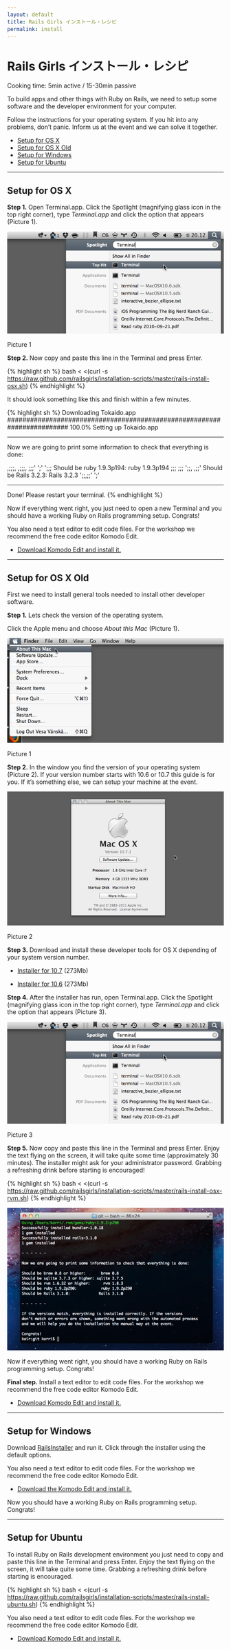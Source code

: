 ```yaml
---
layout: default
title: Rails Girls インストール・レシピ
permalink: install
---
```


# Rails Girls インストール・レシピ
<span class="muted">Cooking time: 5min active / 15-30min passive</span>

To build apps and other things with Ruby on Rails, we need to setup some software and the developer environment for your computer.

Follow the instructions for your operating system. If you hit into any problems, don&#8217;t panic. Inform us at the event and we can solve it together.

* [Setup for OS X](#setup_for_os_x)
* [Setup for OS X Old](#setup_for_os_x_old)
* [Setup for Windows](#setup_for_windows)
* [Setup for Ubuntu](#setup_for_ubuntu)

<hr />

## Setup for OS X

**Step 1.** Open Terminal.app. Click the Spotlight (magnifying glass icon in the top right corner), type *Terminal.app* and click the option that appears (Picture 1).

![Spotlight](/images/3.png "Spotlight")

Picture 1

**Step 2.** Now copy and paste this line in the Terminal and press Enter.

{% highlight sh %}
bash < <(curl -s https://raw.github.com/railsgirls/installation-scripts/master/rails-install-osx.sh)
{% endhighlight %}

It should look something like this and finish within a few minutes.

{% highlight sh %}
Downloading Tokaido.app
######################################################################## 100.0%
Setting up Tokaido.app

- - - - - - - - -

Now we are going to print some information to check that everything is done:

 ,;;;, ,;;;,
;;;' ';' ';;; Should be ruby 1.9.3p194: ruby 1.9.3p194
;;;       ;;;
 ';;,   ,;;'  Should be Rails 3.2.3: Rails 3.2.3
   ';;,;;'
     ';'

- - - - - - - - -

Done!
Please restart your terminal.
{% endhighlight %}

Now if everything went right, you just need to open a new Terminal and you should have a working Ruby on Rails programming setup. Congrats!

You also need a text editor to edit code files. For the workshop we recommend the free code editor Komodo Edit.

* [Download Komodo Edit and install it.](http://www.activestate.com/komodo-edit/downloads)

<hr />

## Setup for OS X Old

First we need to install general tools needed to install other developer software.

**Step 1.** Lets check the version of the operating system.

Click the Apple menu and choose *About this Mac* (Picture 1).

![Apple menu](/images/1.png "Apple menu")

Picture 1

 **Step 2.** In the window you find the version of your operating system (Picture 2). If your version number starts with 10.6 or 10.7 this guide is for you. If it&#8217;s something else, we can setup your machine at the event.

![About this Mac dialog](/images/2.png "About this Mac dialog")

Picture 2

**Step 3.** Download and install these developer tools for OS X depending of your system version number.

* [Installer for 10.7](https://github.com/downloads/kennethreitz/osx-gcc-installer/GCC-10.7-v2.pkg) <span class="muted">(273Mb)</span>

* [Installer for 10.6](https://github.com/downloads/kennethreitz/osx-gcc-installer/GCC-10.6.pkg) <span class="muted">(273Mb)</span>

**Step 4.** After the installer has run, open Terminal.app. Click the Spotlight (magnifying glass icon in the top right corner), type *Terminal.app* and click the option that appears (Picture 3).

![Spotlight](/images/3.png "Spotlight")

Picture 3

**Step 5.** Now copy and paste this line in the Terminal and press Enter. Enjoy the text flying on the screen, it will take quite some time (approximately 30 minutes). The installer might ask for your administrator password. Grabbing a refreshing drink before starting is encouraged!

{% highlight sh %}
bash < <(curl -s https://raw.github.com/railsgirls/installation-scripts/master/rails-install-osx-rvm.sh)
{% endhighlight %}

 ![You've done it](/images/complete.png "You've done it")

Now if everything went right, you should have a working Ruby on Rails programming setup. Congrats!

**Final step.** Install a text editor to edit code files. For the workshop we recommend the free code editor Komodo Edit.

* [Download Komodo Edit and install it.](http://www.activestate.com/komodo-edit/downloads)

<hr />

## Setup for Windows

Download [RailsInstaller](http://rubyforge.org/frs/download.php/75346/railsinstaller-2.0.0.exe) and run it. Click through the installer using the default options.

You also need a text editor to edit code files. For the workshop we recommend the free code editor Komodo Edit.

* [Download the Komodo Edit and install it.](http://www.activestate.com/komodo-edit/downloads)

Now you should have a working Ruby on Rails programming setup. Congrats!

<hr />

## Setup for Ubuntu

To install Ruby on Rails development environment you just need to copy and paste this line in the Terminal and press Enter. Enjoy the text flying on the screen, it will take quite some time. Grabbing a refreshing drink before starting is encouraged.

{% highlight sh %}
bash < <(curl -s https://raw.github.com/railsgirls/installation-scripts/master/rails-install-ubuntu.sh)
{% endhighlight %}

You also need a text editor to edit code files. For the workshop we recommend the free code editor Komodo Edit.

* [Download Komodo Edit and install it.](http://www.activestate.com/komodo-edit/downloads)
